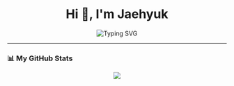 <!-- GitHub Profile README -->

<h1 align="center">Hi 👋, I'm Jaehyuk</h1>

<p align="center">
  <img src="https://readme-typing-svg.demolab.com?font=Fira+Code&size=20&duration=2000&pause=1000&center=true&vCenter=true&width=435&lines=Backend+Developer;Always+learning+new+things" alt="Typing SVG" />
</p>

---

### 📊 My GitHub Stats

<!-- <p align="center">
  <img src="https://github-readme-stats.vercel.app/api?username=shwogur&show_icons=true&theme=tokyonight&hide_border=true&cache_seconds=1800" />
</p>
-->
<p align="center">
  <img src="https://github-readme-stats.vercel.app/api/top-langs/?username=shwogur&layout=compact&theme=tokyonight&hide_border=true" />
</p>

